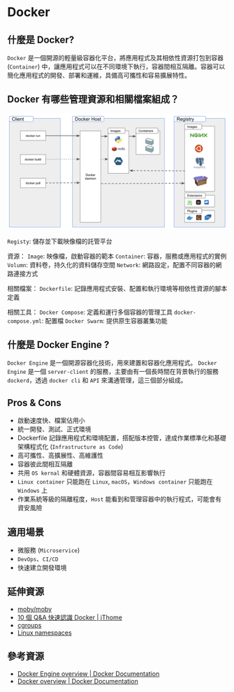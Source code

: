 # Docker

## 什麼是 Docker?

`Docker` 是一個開源的輕量級容器化平台，將應用程式及其相依性資源打包到容器 (`Container`) 中，讓應用程式可以在不同環境下執行，容器間相互隔離。容器可以簡化應用程式的開發、部署和運維，具備高可攜性和容易擴展特性。

## Docker 有哪些管理資源和相關檔案組成？

![Docker architecture](../../Media/Images/2023-04-14-10-03-03.png)

`Registy`: 儲存並下載映像檔的託管平台

資源：
    `Image`: 映像檔，啟動容器的範本
    `Container`: 容器，服務或應用程式的實例
    `Volumn`: 資料卷，持久化的資料儲存空間
    `Network`: 網路設定，配置不同容器的網路連接方式

相關檔案：
    `Dockerfile`: 記錄應用程式安裝、配置和執行環境等相依性資源的腳本定義

相關工具：
    `Docker Compose`: 定義和運行多個容器的管理工具
    `docker-compose.yml`: 配置檔
    `Docker Swarm`: 提供原生容器叢集功能

## 什麼是 Docker Engine ?

`Docker Engine` 是一個開源容器化技術，用來建置和容器化應用程式。 `Docker Engine` 是一個 `server-client` 的服務，主要由有一個長時間在背景執行的服務 `dockerd`，透過 `docker cli` 和 `API` 來溝通管理，這三個部分組成。

## Pros & Cons

- 啟動速度快、檔案佔用小
- 統一開發、測試、正式環境
- Dockerfile 記錄應用程式和環境配置，搭配版本控管，達成作業標準化和基礎架構程式化 (`Infrastructure as Code`)
- 高可攜性、高擴展性、高維護性
- 容器彼此間相互隔離
- 共用 `OS kernal` 和硬體資源，容器間容易相互影響執行
- `Linux container` 只能跑在 `Linux`, `macOS`，`Windows container` 只能跑在 `Windows` 上
- 作業系統等級的隔離程度，`Host` 能看到和管理容器中的執行程式，可能會有資安風險

## 適用場景

- 微服務 (`Microservice`)
- `DevOps`、`CI/CD`
- 快速建立開發環境

## 延伸資源

- [moby/moby](https://github.com/moby/moby)
- [10 個 Q&A 快速認識 Docker | iThome](https://www.ithome.com.tw/news/91847)
- [cgroups](https://en.wikipedia.org/wiki/Cgroups)
- [Linux namespaces](https://en.wikipedia.org/wiki/Linux_namespaces)

## 參考資源

- [Docker Engine overview | Docker Documentation](https://docs.docker.com/engine/)
- [Docker overview | Docker Documentation](https://docs.docker.com/get-started/overview/)

